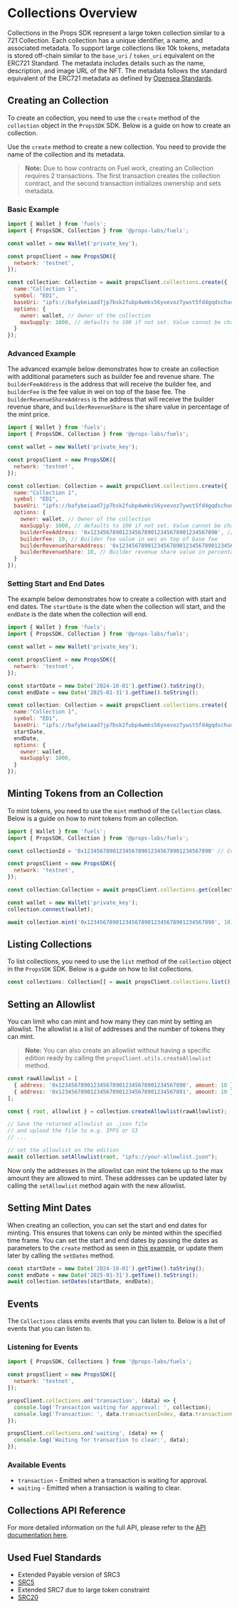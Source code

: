 # Collections Overview

Collections in the Props SDK represent a large token collection similar to a 721 Collection. Each collection has a unique identifier, a name, and associated metadata. To support large collections like 10k tokens, metadata is stored off-chain similar to the `base_uri` / `token_uri` equivalent on the ERC721 Standard. The metadata includes details such as the name, description, and image URL of the NFT. The metadata follows the standard equivalent of the ERC721 metadata as defined by [Opensea Standards](https://docs.opensea.io/docs/metadata-standards).

## Creating an Collection

To create an collection, you need to use the `create` method of the `collection` object in the `PropsSDK` SDK. Below is a guide on how to create an collection.

Use the `create` method to create a new collection. You need to provide the name of the collection and its metadata.

> **Note:** Due to how contracts on Fuel work, creating an Collection requires 2 transactions. The first transaction creates the collection contract, and the second transaction initializes ownership and sets metadata.

### Basic Example

```javascript
import { Wallet } from 'fuels';
import { PropsSDK, Collection } from '@props-labs/fuels';

const wallet = new Wallet('private_key');

const propsClient = new PropsSDK({
  network: 'testnet',
});

const collection: Collection = await propsClient.collections.create({
  name:"Collection 1",
  symbol: "ED1",
  baseUri: "ipfs://bafybeiaad7jp7bsk2fubp4wmks56yxevoz7ywst5fd4gqdschuqonpd2ee/",
  options: {
    owner: wallet, // Owner of the collection
    maxSupply: 1000, // defaults to 100 if not set. Value cannot be changed later.,
  }
});
```

### Advanced Example

The advanced example below demonstrates how to create an collection with additional parameters such as builder fee and revenue share.
The `builderFeeAddress` is the address that will receive the builder fee, and `builderFee` is the fee value in wei on top of the base fee.
The `builderRevenueShareAddress` is the address that will receive the builder revenue share, and `builderRevenueShare` is the share value in percentage of the mint price.

```javascript
import { Wallet } from 'fuels';
import { PropsSDK, Collection } from '@props-labs/fuels';

const wallet = new Wallet('private_key');

const propsClient = new PropsSDK({
  network: 'testnet',
});

const collection: Collection = await propsClient.collections.create({
  name:"Collection 1",
  symbol: "ED1",
  baseUri: "ipfs://bafybeiaad7jp7bsk2fubp4wmks56yxevoz7ywst5fd4gqdschuqonpd2ee/",
  options: {
    owner: wallet, // Owner of the collection
    maxSupply: 1000, // defaults to 100 if not set. Value cannot be changed later.,
    builderFeeAddress: '0x1234567890123456789012345678901234567890', // Address to receive the builder fee
    builderFee: 10, // Builder fee value in wei on top of base fee
    builderRevenueShareAddress: '0x1234567890123456789012345678901234567890', // Address to receive the builder revenue share
    builderRevenueShare: 10, // Builder revenue share value in percentage of mint price
  }
});
```

### Setting Start and End Dates

The example below demonstrates how to create a collection with start and end dates. The `startDate` is the date when the collection will start, and the `endDate` is the date when the collection will end.

```javascript
import { Wallet } from 'fuels';
import { PropsSDK, Collection } from '@props-labs/fuels';

const wallet = new Wallet('private_key');

const propsClient = new PropsSDK({
  network: 'testnet',
});

const startDate = new Date('2024-10-01').getTime().toString();
const endDate = new Date('2025-01-31').getTime().toString();

const collection: Collection = await propsClient.collections.create({
  name:"Collection 1",
  symbol: "ED1",
  baseUri: "ipfs://bafybeiaad7jp7bsk2fubp4wmks56yxevoz7ywst5fd4gqdschuqonpd2ee/",
  startDate,
  endDate,
  options: {
    owner: wallet,
    maxSupply: 1000,
  }
});
```

## Minting Tokens from an Collection

To mint tokens, you need to use the `mint` method of the `Collection` class. Below is a guide on how to mint tokens from an collection.

```javascript
import { Wallet } from 'fuels';
import { PropsSDK, Collection } from '@props-labs/fuels';

const collectionId = '0x1234567890123456789012345678901234567890' // Collection ID aka Contract ID

const propsClient = new PropsSDK({
  network: 'testnet',
});

const collection:Collection = await propsClient.collections.get(collectionId);

const wallet = new Wallet('private_key');
collection.connect(wallet);

await collection.mint('0x1234567890123456789012345678901234567890', 10);
```

## Listing Collections 

To list collections, you need to use the `list` method of the `collection` object in the `PropsSDK` SDK. Below is a guide on how to list collections.

```javascript
const collections: Collection[] = await propsClient.collections.list();
```

## Setting an Allowlist

You can limit who can mint and how many they can mint by setting an allowlist. The allowlist is a list of addresses and the number of tokens they can mint.

> **Note:** You can also create an allowlist without having a specific edition ready by calling the `propsClient.utils.createAllowlist` method.


```javascript
const rawAllowlist = [
  { address: '0x1234567890123456789012345678901234567890', amount: 10 },
  { address: '0x1234567890123456789012345678901234567891', amount: 10 },
];

const { root, allowlist } = collection.createAllowlist(rawAllowlist);

// Save the returned allowlist as .json file 
// and upload the file to e.g. IPFS or S3
// ...

// set the allowlist on the edition
await collection.setAllowlist(root, "ipfs://your-allowlist.json");
```

Now only the addresses in the allowlist can mint the tokens up to the max amount they are allowed to mint.
These addresses can be updated later by calling the `setAllowlist` method again with the new allowlist.

## Setting Mint Dates

When creating an collection, you can set the start and end dates for minting. This ensures that tokens can only be minted within the specified time frame.
You can set the start and end dates by passing the dates as parameters to the `create` method as seen in [this example](#setting-start-and-end-dates), or update them later by calling the `setDates` method.


```javascript
const startDate = new Date('2024-10-01').getTime().toString();
const endDate = new Date('2025-01-31').getTime().toString();
await collection.setDates(startDate, endDate);
```

## Events

The `Collections` class emits events that you can listen to. Below is a list of events that you can listen to.

### Listening for Events

```javascript
import { PropsSDK, Collections } from '@props-labs/fuels';

const propsClient = new PropsSDK({
  network: 'testnet',
});

propsClient.collections.on('transaction', (data) => {
  console.log('Transaction waiting for approval: ', collection);
  console.log('Transaction: ', data.transactionIndex, data.transactionCount, data.transactionHash);
});

propsClient.collections.on('waiting', (data) => {
  console.log('Waiting for transaction to clear:', data);
});
```

### Available Events

- `transaction` - Emitted when a transaction is waiting for approval.
- `waiting` - Emitted when a transaction is waiting to clear.

## Collections API Reference

For more detailed information on the full API, please refer to the [API documentation here](/api/README.html).

## Used Fuel Standards

- Extended Payable version of SRC3
- [SRC5](https://docs.fuel.network/docs/sway-standards/src-5-ownership/)
- Extended SRC7 due to large token constraint
- [SRC20](https://docs.fuel.network/docs/sway-standards/src-20-native-asset/)